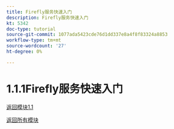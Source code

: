 ```yaml
---
title: Firefly服务快速入门
description: Firefly服务快速入门
kt: 5342
doc-type: tutorial
source-git-commit: 1077ada5423cde76d1dd337e8a4f8f83324a8853
workflow-type: tm+mt
source-wordcount: '27'
ht-degree: 0%

---
```


# 1.1.1Firefly服务快速入门

[返回模块1.1](./firefly-services.md)

[返回所有模块](./../../../overview.md)
